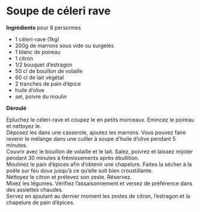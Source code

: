 # Soupe de céleri rave


**Ingrédients**
pour 8 personnes  

* 1 céleri-rave (1kg)
* 200g de marrons sous vide ou surgelés
* 1 blanc de poireau
* 1 citron
* 1/2 bouquet d’estragon
* 50 cl de bouillon de volaille
* 60 cl de lait végétal
* 2 tranches de pain d’épice
* huile d’olive
* sel, poivre du moulin

**Déroulé**  

Epluchez le céleri-rave et coupez le en petits morceaux.   Emincez le poireau et nettoyez le.  
Déposez les dans une casserole, ajoutez les marrons. Vous pouvez faire revenir le mélange dans une cuiller à soupe d’huile d’olive pendant 5 minutes.    
Couvrir avec le bouillon de volaille et le lait. Salez, poivrez et laissez mijoter pendant 30 minutes à frémissements après ébullition.  
Moulinez le pain d’épices afin d’obtenir une chapelure. Faites la sécher à la poêle sur feu doux jusqu’à ce qu’elle soit bien croustillante.  
Nettoyez le citron et prélevez son zeste. Réservez.  
Mixez les légumes. Vérifiez l’assaisonnement et versez de préférence dans des assiettes chaudes.  
Servez en ajoutant au dernier moment les zestes de citron, l’estragon et la chapelure de pain d’épices.  